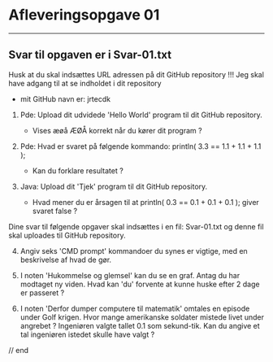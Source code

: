 # Afleveringsopgave 01
--------------------

## Svar til opgaven er i Svar-01.txt

Husk at du skal indsættes URL adressen på dit GitHub repository !!!
Jeg skal have adgang til at se indholdet i dit repository
- mit GitHub navn er: jrtecdk

1) Pde: Upload dit udvidede 'Hello World' program til dit GitHub repository.
	- Vises æøå ÆØÅ korrekt når du kører dit program ?

2) Pde: Hvad er svaret på følgende kommando:
		println( 3.3 == 1.1 + 1.1 + 1.1 );
	- Kan du forklare resultatet ?

3) Java: Upload dit 'Tjek' program til dit GitHub repository.
	- Hvad mener du er årsagen til at 
		println( 0.3 == 0.1 + 0.1 + 0.1 );
          giver svaret false ?

Dine svar til følgende opgaver skal indsættes i en fil: Svar-01.txt
og denne fil skal uploades til GitHub repository.

4) Angiv seks 'CMD prompt' kommandoer du synes er vigtige,
   med en beskrivelse af hvad de gør.

5) I noten 'Hukommelse og glemsel' kan du se en graf.
   Antag du har modtaget ny viden. Hvad kan 'du' forvente at kunne huske efter 2 dage er passeret ?

6) I noten 'Derfor dumper computere til matematik' omtales en episode under Golf krigen.
   Hvor mange amerikanske soldater mistede livet under angrebet ?
   Ingeniøren valgte tallet 0.1 som sekund-tik. 
   Kan du angive et tal ingeniøren istedet skulle have valgt ? 

// end
